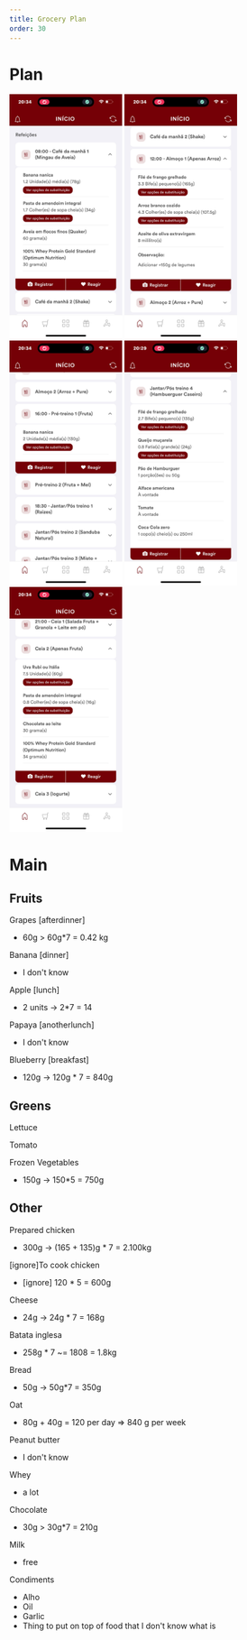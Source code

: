 ```yaml
---
title: Grocery Plan
order: 30
---
```


# Plan

<img src="New Breakfast.png" alt="drawing" width="200"/>

<img src="New Lunch.png" alt="drawing" width="200"/>

<img src="New Before Dinner.png" alt="drawing" width="200"/>

<img src="New Dinner.png" alt="drawing" width="200"/>

<img src="New After dinner.png" alt="drawing" width="200"/>

# Main

## Fruits

Grapes [afterdinner]
- 60g > 60g*7 = 0.42 kg

Banana [dinner]
- I don't know

Apple [lunch]
- 2 units -> 2*7 = 14

Papaya [anotherlunch]
- I don't know

Blueberry [breakfast]
- 120g -> 120g * 7 = 840g


## Greens

Lettuce

Tomato

Frozen Vegetables
- 150g -> 150*5 = 750g

## Other

Prepared chicken
- 300g -> (165 + 135)g * 7 = 2.100kg

[ignore]To cook chicken
- [ignore] 120 * 5 = 600g

Cheese
- 24g -> 24g * 7 = 168g

Batata inglesa
- 258g * 7 ~= 1808 = 1.8kg

Bread
- 50g -> 50g*7 = 350g

Oat
- 80g + 40g = 120 per day => 840 g per week

Peanut butter
- I don't know

Whey
- a lot

Chocolate
- 30g > 30g*7 = 210g

Milk
- free

Condiments
- Alho
- Oil
- Garlic
- Thing to put on top of food that I don't know what is